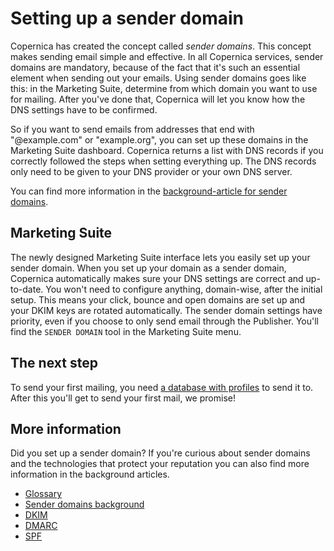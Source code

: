 # Setting up a sender domain

Copernica has created the concept called *sender domains*. 
This concept makes sending email simple and effective. 
In all Copernica services, sender domains are mandatory, 
because of the fact that it's such an essential element
when sending out your emails. Using sender domains goes 
like this: in the Marketing Suite, determine from which 
domain you want to use for mailing. After you've done 
that, Copernica will let you know how the DNS settings
have to be confirmed. 

So if you want to send emails from addresses that end 
with "@example.com" or "example.org", you can set up these
domains in the Marketing Suite dashboard. Copernica returns
a list with DNS records if you correctly followed the 
steps when setting everything up. The DNS records only need
to be given to your DNS provider or your own DNS server.

You can find more information in the [background-article for sender domains](./sender-domains). 

## Marketing Suite

The newly designed Marketing Suite interface lets you 
easily set up your sender domain. When you set up your 
domain as a sender domain, Copernica automatically makes 
sure your DNS settings are correct and up-to-date. You 
won't need to configure anything, domain-wise, after the
initial setup. This means your click, bounce and open domains 
are set up and your DKIM keys are rotated automatically. The 
sender domain settings have priority, even if you choose to only 
send email through the Publisher. You'll find the `SENDER DOMAIN`
tool in the Marketing Suite menu.

## The next step

To send your first mailing, you need [a database with profiles](./quick-database-guide) 
to send it to. After this you'll get to send your first mail, we promise!

## More information

Did you set up a sender domain? If you're curious about sender domains 
and the technologies that protect your reputation you can also find more 
information in the background articles.

* [Glossary](./definitions)
* [Sender domains background](./sender-domains)
* [DKIM](./dkim)
* [DMARC](./dmarc)
* [SPF](./spf)
